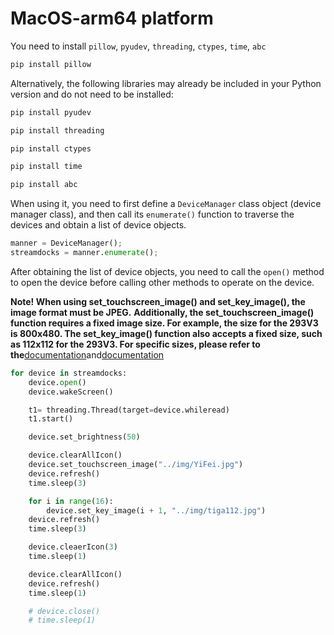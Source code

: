 # MacOS-arm64 platform

You need to install `pillow`, `pyudev`, `threading`, `ctypes`, `time`, `abc`

```bash
pip install pillow
```
Alternatively, the following libraries may already be included in your Python version and do not need to be installed:
```bash
pip install pyudev
```
```bash
pip install threading
```
```bash
pip install ctypes
```
```bash
pip install time
```
```bash
pip install abc
```

When using it, you need to first define a `DeviceManager` class object (device manager class), and then call its `enumerate()` function to traverse the devices and obtain a list of device objects.

```py
manner = DeviceManager();
streamdocks = manner.enumerate();
```

After obtaining the list of device objects, you need to call the `open()` method to open the device before calling other methods to operate on the device.

**Note! When using set_touchscreen_image() and set_key_image(), the image format must be JPEG.**
**Additionally, the set_touchscreen_image() function requires a fixed image size. For example, the size for the 293V3 is 800x480. The set_key_image() function also accepts a fixed size, such as 112x112 for the 293V3. For specific sizes, please refer to the**[documentation](https://creator.key123.vip/en/windows/websocket/events-sent.html#setkeyimg)and[documentation](https://creator.key123.vip/en/windows/websocket/events-sent.html#setbackgroundimg)

```py
for device in streamdocks:
    device.open()
    device.wakeScreen()

    t1= threading.Thread(target=device.whileread)
    t1.start()

    device.set_brightness(50)

    device.clearAllIcon()
    device.set_touchscreen_image("../img/YiFei.jpg")
    device.refresh()
    time.sleep(3)

    for i in range(16):
        device.set_key_image(i + 1, "../img/tiga112.jpg")
    device.refresh()
    time.sleep(3)

    device.cleaerIcon(3)
    time.sleep(1)

    device.clearAllIcon()
    device.refresh()
    time.sleep(1)

    # device.close()
    # time.sleep(1)
```

<!-- Please see the [document](https://creator.key123.vip/en/linux/python/dependency.html) for details -->
